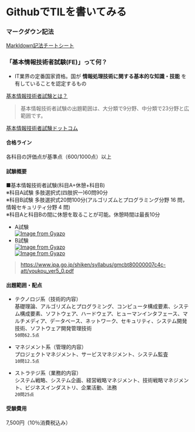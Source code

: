 # GithubでTILを書いてみる

### マークダウン記法
[Markldown記法チートシート](https://gist.github.com/mignonstyle/083c9e1651d7734f84c99b8cf49d57fa)  



### 「基本情報技術者試験(FE)」って何？  
- IT業界の定番国家資格。国が **情報処理技術に関する基本的な知識・技能** を有していることを認定するもの

[基本情報技術者試験とは？](https://www.c-c-j.com/course/status/informationengineer/column/column01/?cq_src=google_ads&cq_cmp=18851511503&cq_con=&cq_term=&cq_med=&cq_plac=&cq_net=x&cq_pos=&cq_plt=gp&argument=7bc6e4QQ&said=0&ca=18851511503&gr=&cr=&kw=&nw=x&mt=&mid=gg&device=c&pl=&tg=&gclid=Cj0KCQjw8qmhBhClARIsANAtboc3HgCozV0yvNXNEerHMyjTLtak4Lwb8kbzQ3kP9f1onUuuH_zv97EaAvQ2EALw_wcB)
> 基本情報技術者試験の出題範囲は、大分類で9分野、中分類で23分野と広範囲です。

[基本情報技術者試験ドットコム](https://www.fe-siken.com/feis.html)

#### 合格ライン
各科目の評価点が基準点（600/1000点）以上

#### 試験概要
■基本情報技術者試験(科目A+休憩+科目B)  
※科目A試験 多肢選択式(四肢択一)60問90分  
※科目B試験 多肢選択式20問100分(アルゴリズムとプログラミング分野 16 問，情報セキュリティ分野 4 問)  
※科目Aと科目Bの間に休憩を取ることが可能。休憩時間は最長10分  

- A試験  
[![Image from Gyazo](https://i.gyazo.com/9f037d748c7a18c091a1c99b7d88c6e9.png)](https://gyazo.com/9f037d748c7a18c091a1c99b7d88c6e9)  
- B試験  
[![Image from Gyazo](https://i.gyazo.com/41a1c4e6bbb3b76599cbaa302b782f6f.png)](https://gyazo.com/41a1c4e6bbb3b76599cbaa302b782f6f)  
[![Image from Gyazo](https://i.gyazo.com/6a0ccaeef75da7c14472a174c70ca486.png)](https://gyazo.com/6a0ccaeef75da7c14472a174c70ca486)  
> https://www.ipa.go.jp/shiken/syllabus/gmcbt80000007c4c-att/youkou_ver5_0.pdf  

#### 出題範囲・配点
- テクノロジ系（技術的内容）  
基礎理論、アルゴリズムとプログラミング、コンピュータ構成要素、システム構成要素、ソフトウェア、ハードウェア、ヒューマンインタフェース、マルチメディア、データベース、ネットワーク、セキュリティ、システム開発技術、ソフトウェア開発管理技術  
`50問62.5点`

- マネジメント系（管理的内容）  
プロジェクトマネジメント、サービスマネジメント、システム監査  
`10問12.5点`

- ストラテジ系（業務的内容）  
システム戦略、システム企画、経営戦略マネジメント、技術戦略マネジメント、ビジネスインダストリ、企業活動、法務  
`20問25点`

#### 受験費用
7,500円（10％消費税込み）  

